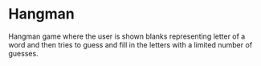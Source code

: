 # Hangman
Hangman game where the user is shown blanks representing letter of a word and then tries to guess and fill in the letters with a limited number of guesses.
